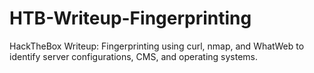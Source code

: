 # HTB-Writeup-Fingerprinting
HackTheBox Writeup: Fingerprinting using curl, nmap, and WhatWeb to identify server configurations, CMS, and operating systems.
